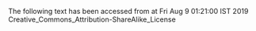The following text has been accessed from at Fri Aug 9 01:21:00 IST 2019
Creative_Commons_Attribution-ShareAlike_License
